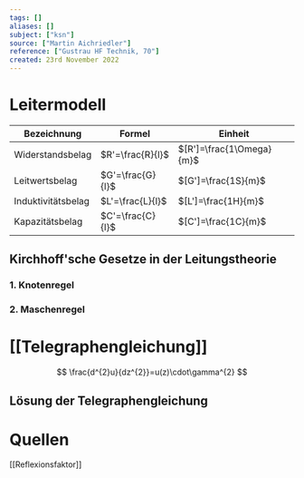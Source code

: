 ```yaml
---
tags: []
aliases: []
subject: ["ksn"]
source: ["Martin Aichriedler"]
reference: ["Gustrau HF Technik, 70"]
created: 23rd November 2022
---
```


# Leitermodell

| Bezeichnung        | Formel           | Einheit                  |
| ------------------ | ---------------- | ------------------------ |
| Widerstandsbelag   | $R'=\frac{R}{l}$ | $[R']=\frac{1\Omega}{m}$ |
| Leitwertsbelag     | $G'=\frac{G}{l}$ | $[G']=\frac{1S}{m}$      |
| Induktivitätsbelag | $L'=\frac{L}{l}$ | $[L']=\frac{1H}{m}$      |
| Kapazitätsbelag    | $C'=\frac{C}{l}$ | $[C']=\frac{1C}{m}$      | 

## Kirchhoff'sche Gesetze in der Leitungstheorie
### 1. Knotenregel
### 2. Maschenregel

# [[Telegraphengleichung]]
$$
\frac{d^{2}u}{dz^{2}}=u(z)\cdot\gamma^{2}
$$

## Lösung der Telegraphengleichung


# Quellen
[[Reflexionsfaktor]]